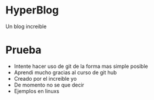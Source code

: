 # HyperBlog
Un blog increible
# Prueba
- Intente hacer uso de git de la forma mas simple posible
- Aprendi mucho gracias al curso de git hub
- Creado por el increible yo
- De momento no se que decir
- Ejemplos en linuxs